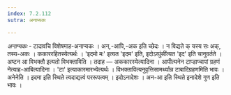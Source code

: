 ```yaml
---
index: 7.2.112
sutra: अनाप्यकः

---
```

_अनाप्यकः_ - टादावचि विशेषमाह-अनाप्यकः । अन्,-आपि,-अक इति च्छेदः । न विद्यते क् यस्य सः अक्, तस्य-अकः । ककाररहितस्येत्यर्थः । 'इदमो मः' इत्यत 'इदम' इति, इदोऽय्पुंसी॑त्यत 'इद' इति चानुवर्तते ।अष्टन आ विभक्तौ इत्यतो विभक्ताविति । तदाह — अककारस्येत्यादिना । आपीत्यनेन टाप्डाप्चापां ग्रहणं नेत्याह-आबित्यादिना । 'टा' इत्याकारमारभ्येत्यर्थः । विभक्तावित्यनुवृत्तिसामर्थ्यान्न टाबादिग्रहणमिति भावः । अनेनेति । इदमा इति स्थिते त्यदाद्यत्वं पररूपत्वम् । इदोऽनादेशः । अन-आ इति स्थिते इनादेशे गुण इति भावः ।